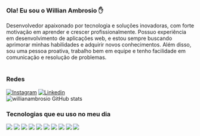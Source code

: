 ### Ola! Eu sou o Willian Ambrosio ✋


Desenvolvedor apaixonado por tecnologia e soluções inovadoras, com forte motivação em aprender e crescer profissionalmente. Possuo experiência em desenvolvimento de aplicações web, e estou sempre buscando aprimorar minhas habilidades e adquirir novos conhecimentos. Além disso, sou uma pessoa proativa, trabalho bem em equipe e tenho facilidade em comunicação e resolução de problemas.
<br/><br/>
### Redes

[![Instagram](https://img.shields.io/badge/Instagram-E4405F?style=for-the-badge&logo=instagram&logoColor=white)](https://www.instagram.com/will_ambrosio/)
[![Linkedin](https://img.shields.io/badge/LinkedIn-0077B5?style=for-the-badge&logo=linkedin&logoColor=white)](https://www.linkedin.com/in/william-ambrosio-940b35195/)
<br/>
![willianambrosio GitHub stats](https://github-readme-stats.vercel.app/api?username=willianambrosio&show_icons=true&theme=dracula)
<br/>

### Tecnologias que eu uso no meu dia

<div style="display: inline_block">
    <img src="https://img.shields.io/badge/HTML5-E34F26?style=for-the-badge&logo=html5&logoColor=white"/>
    <img src="https://img.shields.io/badge/CSS3-1572B6?style=for-the-badge&logo=css3&logoColor=white"/>
    <img src="https://img.shields.io/badge/Bootstrap-563D7C?style=for-the-badge&logo=bootstrap&logoColor=white"/>
    <img src="https://img.shields.io/badge/JavaScript-323330?style=for-the-badge&logo=javascript&logoColor=F7DF1E"/>
    <img src="https://img.shields.io/badge/Vue.js-35495E?style=for-the-badge&logo=vuedotjs&logoColor=4FC08D"/>  
<!--     <img src="https://img.shields.io/badge/TypeScript-007ACC?style=for-the-badge&logo=typescript&logoColor=white"/> -->
    <img src="https://img.shields.io/badge/MySQL-00000F?style=for-the-badge&logo=mysql&logoColor=white"/>
<!--     <img src="https://img.shields.io/badge/MongoDB-4EA94B?style=for-the-badge&logo=mongodb&logoColor=white"/> -->
<!--     <img src="https://img.shields.io/badge/Node.js-339933?style=for-the-badge&logo=nodedotjs&logoColor=white"/> -->
    <img src="https://img.shields.io/badge/npm-CB3837?style=for-the-badge&logo=npm&logoColor=white"/>
<!--     <img src="https://img.shields.io/badge/Sass-CC6699?style=for-the-badge&logo=sass&logoColor=white"/> -->
    <img src="https://img.shields.io/badge/Git-F05032?style=for-the-badge&logo=git&logoColor=white"/>
<!--     <img src="https://img.shields.io/badge/Postman-FF6C37?style=for-the-badge&logo=Postman&logoColor=white"/> -->
    <img src="https://img.shields.io/badge/Insomnia-5849be?style=for-the-badge&logo=Insomnia&logoColor=white"/>
    <img src="https://img.shields.io/badge/Cloudflare-F38020?style=for-the-badge&logo=Cloudflare&logoColor=white"/>
</div><br/>

